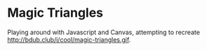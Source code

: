 # Magic Triangles

Playing around with Javascript and Canvas, attempting to recreate http://bdub.club/i/cool/magic-triangles.gif.